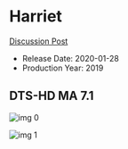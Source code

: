 # Harriet

[Discussion Post](https://www.avsforum.com/threads/bass-eq-for-filtered-movies.2995212/post-59152106)

* Release Date: 2020-01-28
* Production Year: 2019

## DTS-HD MA 7.1

![img 0](https://i.imgur.com/DHiw8Y0.jpg)

![img 1](https://i.imgur.com/QDjuLve.png)

